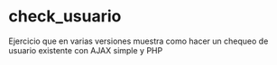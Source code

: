 # check_usuario
Ejercicio que en varias versiones muestra como hacer un chequeo de usuario existente con AJAX simple y PHP
